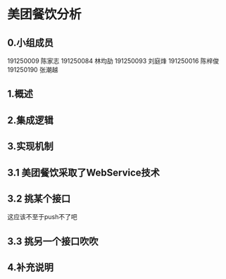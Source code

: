 # 美团餐饮分析

## 0.小组成员
191250009 陈家志
191250084 林均劼
191250093 刘庭烽
191250016 陈梓俊
191250190 张潮越

## 1.概述

## 2.集成逻辑

## 3.实现机制

## 3.1 美团餐饮采取了WebService技术

## 3.2 挑某个接口

这应该不至于push不了吧

## 3.3 挑另一个接口吹吹

## 4.补充说明
